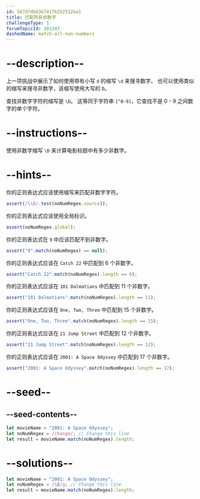 ```yaml
---
id: 587d7db8367417b2b2512ba1
title: 匹配所有非数字
challengeType: 1
forumTopicId: 301347
dashedName: match-all-non-numbers
---
```


# --description--

上一项挑战中展示了如何使用带有小写 `d` 的缩写 `\d` 来搜寻数字。 也可以使用类似的缩写来搜寻非数字，该缩写使用大写的 `D`。

查找非数字字符的缩写是 `\D`。 这等同于字符串 `[^0-9]`，它查找不是 0 - 9 之间数字的单个字符。

# --instructions--

使用非数字缩写 `\D` 来计算电影标题中有多少非数字。

# --hints--

你的正则表达式应该使用缩写来匹配非数字字符。

```js
assert(/\\D/.test(noNumRegex.source));
```

你的正则表达式应该使用全局标识。

```js
assert(noNumRegex.global);
```

你的正则表达式在 `9` 中应该匹配不到非数字。

```js
assert("9".match(noNumRegex) == null);
```

你的正则表达式应该在 `Catch 22` 中匹配到 6 个非数字。

```js
assert("Catch 22".match(noNumRegex).length == 6);
```

你的正则表达式应该在 `101 Dalmatians` 中匹配到 11 个非数字。

```js
assert("101 Dalmatians".match(noNumRegex).length == 11);
```

你的正则表达式应该在 `One, Two, Three` 中匹配到 15 个非数字。

```js
assert("One, Two, Three".match(noNumRegex).length == 15);
```

你的正则表达式应该在 `21 Jump Street` 中匹配到 12 个非数字。

```js
assert("21 Jump Street".match(noNumRegex).length == 12);
```

你的正则表达式应该在 `2001: A Space Odyssey` 中匹配到 17 个非数字。

```js
assert("2001: A Space Odyssey".match(noNumRegex).length == 17);
```

# --seed--

## --seed-contents--

```js
let movieName = "2001: A Space Odyssey";
let noNumRegex = /change/; // Change this line
let result = movieName.match(noNumRegex).length;
```

# --solutions--

```js
let movieName = "2001: A Space Odyssey";
let noNumRegex = /\D/g; // Change this line
let result = movieName.match(noNumRegex).length;
```
